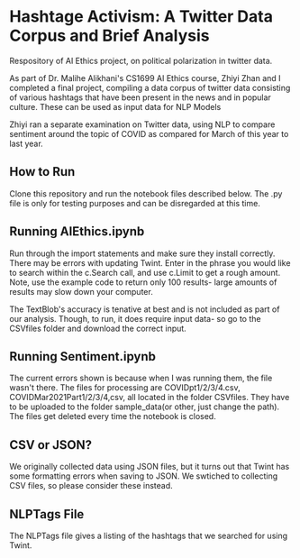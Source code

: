 # Hashtage Activism: A Twitter Data Corpus and Brief Analysis

Respository of AI Ethics project, on political polarization in twitter data.

As part of Dr. Malihe Alikhani's CS1699 AI Ethics course, Zhiyi Zhan and I completed a final project, compiling a data corpus of twitter data consisting of various hashtags that have been present in the news and in popular culture. These can be used as input data for NLP Models

Zhiyi ran a separate examination on Twitter data, using NLP to compare sentiment around the topic of COVID as compared for March of this year to last year.

## How to Run

Clone this repository and run the notebook files described below. The .py file is only for testing purposes and can be disregarded at this time.

## Running AIEthics.ipynb

Run through the import statements and make sure they install correctly. There may be errors with updating Twint. Enter in the phrase you would like to search within the c.Search call, and use c.Limit to get a rough amount. Note, use the example code to return only 100 results- large amounts of results may slow down your computer.

The TextBlob's accuracy is tenative at best and is not included as part of our analysis. Though, to run, it does require input data- so go to the CSVfiles folder and download the correct input.

## Running Sentiment.ipynb

The current errors shown is because when I was running them, the file wasn't there. 
The files for processing are COVIDpt1/2/3/4.csv, COVIDMar2021Part1/2/3/4,csv, all located in the folder CSVfiles. They have to be uploaded to the folder sample_data(or other, just change the path). The files get deleted every time the notebook is closed.

## CSV or JSON?

We originally collected data using JSON files, but it turns out that Twint has some formatting errors when saving to JSON. We swtiched to collecting CSV files, so please consider these instead.

## NLPTags File

The NLPTags file gives a listing of the hashtags that we searched for using Twint.
